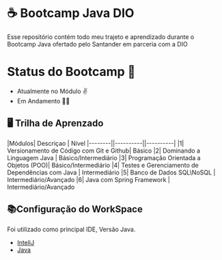 # ☕ Bootcamp Java  DIO

Esse repositório contém todo meu trajeto e aprendizado durante o Bootcamp Java ofertado pelo Santander em parceria com a DIO


# Status do Bootcamp 🚦

- Atualmente no Módulo ✌
- Em Andamento 🚶‍♂️

## 🖥 Trilha de Aprenzado

|Módulos| Descriçao | Nível
|--------||----------||----------|
|1| Versionamento de Código com Git e Github| Básico
|2| Dominando a Linguagem Java | Básico/Intermediário
|3| Programação Orientada a Objetos (POO)| Básico/Intermediário
|4| Testes e Gerenciamento de Dependências com Java | Intermediário
|5| Banco de Dados SQL\NoSQL | Intermediário/Avançado
|6| Java com Spring Framework | Intermediário/Avançado







## 📚Configuração do WorkSpace

Foi utilizado como principal IDE, Versão Java.

- [InteliJ](https://www.jetbrains.com/pt-br/idea/)
- [Java]()
